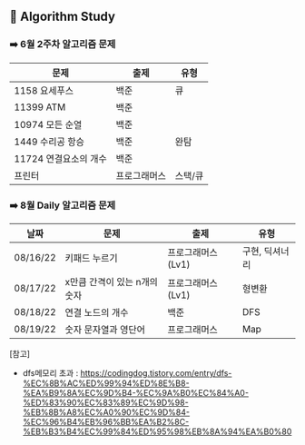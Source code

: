 ## 📝 Algorithm Study 

### ➡️ 6월 2주차 알고리즘 문제 
| 문제                  | 출제         | 유형    |
| --------------------- | ------------ | ------- |
| 1158 요세푸스         | 백준         |    큐   |
| 11399 ATM             | 백준         |         |
| 10974 모든 순열       | 백준         |         |
| 1449 수리공 항승      | 백준         |    완탐   |
| 11724 연결요소의 개수 | 백준         |         |
| 프린터                | 프로그래머스 | 스택/큐 |



### ➡️ 8월 Daily 알고리즘 문제 
|날짜  | 문제                  | 출제         | 유형    |
|----| --------------------- | ------------ | ------- |
| 08/16/22 | 키패드 누르기         | 프로그래머스 (Lv1)  |  구현, 딕셔너리   |
| 08/17/22 | x만큼 간격이 있는 n개의 숫자  | 프로그래머스 (Lv1)  | 형변환   |
| 08/18/22 | 연결 노드의 개수  | 백준  | DFS   |
| 08/19/22 | 숫자 문자열과 영단어  | 프로그래머스  | Map   |

[참고]   
* dfs메모리 초과 : https://codingdog.tistory.com/entry/dfs-%EC%8B%AC%ED%99%94%ED%8E%B8-%EA%B9%8A%EC%9D%B4-%EC%9A%B0%EC%84%A0-%ED%83%90%EC%83%89%EC%9D%98-%EB%8B%A8%EC%A0%90%EC%9D%84-%EC%96%B4%EB%96%BB%EA%B2%8C-%EB%B3%B4%EC%99%84%ED%95%98%EB%8A%94%EA%B0%80

